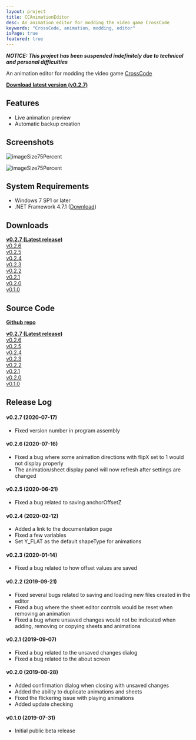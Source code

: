 ```yaml
---
layout: project
title: CCAnimationEditor
desc: An animation editor for modding the video game CrossCode
keywords: "CrossCode, animation, modding, editor"
isPage: true
featured: true
---
```

***NOTICE: This project has been suspended indefinitely due to technical and personal difficulties***

An animation editor for modding the video game [CrossCode](http://cross-code.com)

**[Download latest version (v0.2.7)](https://github.com/gregnk/CCAnimationEditor/releases/download/v0.2.7/CCAnimationEditor-v0.2.7.zip)**<br>

## Features
* Live animation preview
* Automatic backup creation

## Screenshots

![imageSize75Percent](/images/Screenshots/CCAnimationEditor/Sheets.png)

![imageSize75Percent](/images/Screenshots/CCAnimationEditor/Animations.png)

## System Requirements
* Windows 7 SP1 or later
* .NET Framework 4.7.1 ([Download](https://www.microsoft.com/en-US/download/details.aspx?id=56116))

## Downloads

**[v0.2.7 (Latest release)](https://github.com/gregnk/CCAnimationEditor/releases/download/v0.2.7/CCAnimationEditor-v0.2.7.zip)**<br>
[v0.2.6](https://github.com/gregnk/CCAnimationEditor/releases/download/v0.2.6/CCAnimationEditor-v0.2.6.zip)<br>
[v0.2.5](https://github.com/gregnk/CCAnimationEditor/releases/download/v0.2.5/CCAnimationEditor-v0.2.5.zip)<br>
[v0.2.4](https://github.com/gregnk/CCAnimationEditor/releases/download/v0.2.4/CCAnimationEditor-v0.2.4.zip)<br>
[v0.2.3](https://github.com/gregnk/CCAnimationEditor/releases/download/v0.2.3/CCAnimationEditor-v0.2.3.zip)<br>
[v0.2.2](https://github.com/gregnk/CCAnimationEditor/releases/download/v0.2.2/CCAnimationEditor-v0.2.2.zip)<br>
[v0.2.1](https://github.com/gregnk/CCAnimationEditor/releases/download/v0.2.1/CCAnimationEditor-v0.2.1.zip)<br>
[v0.2.0](https://github.com/gregnk/CCAnimationEditor/releases/download/v0.2.0/CCAnimationEditor-v0.2.0.zip)<br>
[v0.1.0](https://github.com/gregnk/CCAnimationEditor/releases/download/v0.1.0/CCAnimationEditor-v0.1.0.zip)

## Source Code
**[Github repo](https://github.com/gregnk/CCAnimationEditor)**

**[v0.2.7 (Latest release)](https://github.com/gregnk/CCAnimationEditor/archive/v0.2.7.zip)**<br>
[v0.2.6](https://github.com/gregnk/CCAnimationEditor/archive/v0.2.6.zip)<br>
[v0.2.5](https://github.com/gregnk/CCAnimationEditor/archive/v0.2.5.zip)<br>
[v0.2.4](https://github.com/gregnk/CCAnimationEditor/archive/v0.2.4.zip)<br>
[v0.2.3](https://github.com/gregnk/CCAnimationEditor/archive/v0.2.3.zip)<br>
[v0.2.2](https://github.com/gregnk/CCAnimationEditor/archive/v0.2.2.zip)<br>
[v0.2.1](https://github.com/gregnk/CCAnimationEditor/archive/v0.2.1.zip)<br>
[v0.2.0](https://github.com/gregnk/CCAnimationEditor/archive/v0.2.0.zip)<br>
[v0.1.0](https://github.com/gregnk/CCAnimationEditor/archive/v0.1.0.zip)

## Release Log
#### v0.2.7 (2020-07-17)
* Fixed version number in program assembly

#### v0.2.6 (2020-07-16)
* Fixed a bug where some animation directions with flipX set to 1 would not display properly
* The animation/sheet display panel will now refresh after settings are changed

#### v0.2.5 (2020-06-21)
* Fixed a bug related to saving anchorOffsetZ

#### v0.2.4 (2020-02-12)
* Added a link to the documentation page
* Fixed a few variables
* Set Y_FLAT as the default shapeType for animations

#### v0.2.3 (2020-01-14)
* Fixed a bug related to how offset values are saved

#### v0.2.2 (2019-09-21)
* Fixed several bugs related to saving and loading new files created in the editor
* Fixed a bug where the sheet editor controls would be reset when removing an animation
* Fixed a bug where unsaved changes would not be indicated when adding, removing or copying sheets and animations

#### v0.2.1 (2019-09-07)
* Fixed a bug related to the unsaved changes dialog
* Fixed a bug related to the about screen

#### v0.2.0 (2019-08-28)
* Added confirmation dialog when closing with unsaved changes
* Added the ability to duplicate animations and sheets
* Fixed the flickering issue with playing animations
* Added update checking

#### v0.1.0 (2019-07-31)
* Initial public beta release